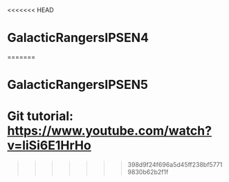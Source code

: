 <<<<<<< HEAD
# GalacticRangersIPSEN4
=======
# GalacticRangersIPSEN5

# Git tutorial: https://www.youtube.com/watch?v=liSi6E1HrHo
>>>>>>> 398d9f24f696a5d45ff238bf57719830b62b2f1f
